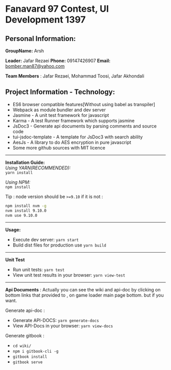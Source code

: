 # Fanavard 97 Contest, UI Development 1397


## Personal Information:
**GroupName:** Arsh

**Leader:** Jafar Rezaei
**Phone:** 09147426907
**Email:** bomber.man87@yahoo.com

**Team Members** : Jafar Rezaei, Mohammad Toosi, Jafar Akhondali
## Project Information - Technology:

* ES6 browser compatible features[Without using babel as transpiler]
* Webpack as module bundler and dev server
* Jasmine - A unit test framework for javascript
* Karma - A test Runner framework which supports jasmine
* JsDoc3 - Generate api documents by parsing comments and source code
* tui-jsdoc-template - A template for JsDoc3 with search ability
* AesJs - A library to do AES encryption in pure javascript
* Some more github sources with MIT licence

 
 ---- 
**Installation Guide:**  
 *Using YARN(RECOMMENDED):*   
 `yarn install`
 
 *Using NPM:*   
 `npm install` 
 
 Tip : node version should be  `>=9.10`
 if it is not : 
 ```bash
 npm install nvm -g
 nvm install 9.10.0
 nvm use 9.10.0
 ```
 ----
**Usage:** 
 - Execute dev server: `yarn start`
 - Build dist files for production use `yarn build`

 
 ----
 **Unit Test**
 - Run unit tests: `yarn test`
 - View unit test results in your browser: `yarn view-test`
  
 
 ----
 **Api Documents**
  : Actually you can see the wiki and api-doc by clicking on bottom links that provided to , on game loader
  main page bottom. but if you want.
  
  Generate api-doc :
  - Generate API-DOCS: `yarn generate-docs`
  - View API-Docs in your browser: `yarn view-docs`
  
  Generate gitbook : 
  - `cd wiki/`
  - `npm i gitbook-cli -g`
  - `gitbook install`
  - `gitbook serve`
